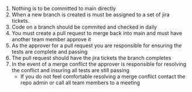 1. Nothing is to be committed to main directly
2. When a new branch is created is must be assigned to a set of jira tickets.
3. Code on a branch should be commited and checked in daily
5. You must create a pull request to merge back into main and must have another team member approve it
6. As the approver for a pull request you are responsible for ensuring the tests are complete and passing
7. The pull request should have the jira tickets the branch completes
8. In the event of a merge conflict the approver is responsible for resolving the conflict and insuring all tests are still passing
	- If you do not feel comfortable resolving a merge conflict contact the repo admin or call all team members to a meeting